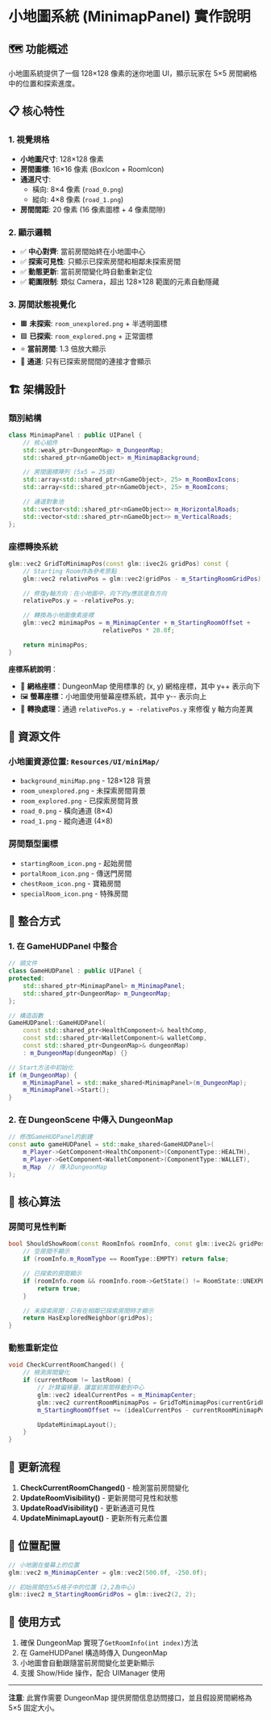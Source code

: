 # 小地圖系統 (MinimapPanel) 實作說明

## 🗺️ 功能概述

小地圖系統提供了一個 128×128 像素的迷你地圖 UI，顯示玩家在 5×5 房間網格中的位置和探索進度。

## 📋 核心特性

### 1. **視覺規格**

- **小地圖尺寸**: 128×128 像素
- **房間圖標**: 16×16 像素 (BoxIcon + RoomIcon)
- **通道尺寸**:
  - 橫向: 8×4 像素 (`road_0.png`)
  - 縱向: 4×8 像素 (`road_1.png`)
- **房間間距**: 20 像素 (16 像素圖標 + 4 像素間隙)

### 2. **顯示邏輯**

- ✅ **中心對齊**: 當前房間始終在小地圖中心
- ✅ **探索可見性**: 只顯示已探索房間和相鄰未探索房間
- ✅ **動態更新**: 當前房間變化時自動重新定位
- ✅ **範圍限制**: 類似 Camera，超出 128×128 範圍的元素自動隱藏

### 3. **房間狀態視覺化**

- 🟫 **未探索**: `room_unexplored.png` + 半透明圖標
- 🟩 **已探索**: `room_explored.png` + 正常圖標
- ⭐ **當前房間**: 1.3 倍放大顯示
- 🚪 **通道**: 只有已探索房間間的連接才會顯示

## 🏗️ 架構設計

### 類別結構

```cpp
class MinimapPanel : public UIPanel {
    // 核心組件
    std::weak_ptr<DungeonMap> m_DungeonMap;
    std::shared_ptr<nGameObject> m_MinimapBackground;

    // 房間圖標陣列 (5x5 = 25個)
    std::array<std::shared_ptr<nGameObject>, 25> m_RoomBoxIcons;
    std::array<std::shared_ptr<nGameObject>, 25> m_RoomIcons;

    // 通道對象池
    std::vector<std::shared_ptr<nGameObject>> m_HorizontalRoads;
    std::vector<std::shared_ptr<nGameObject>> m_VerticalRoads;
};
```

### 座標轉換系統

```cpp
glm::vec2 GridToMinimapPos(const glm::ivec2& gridPos) const {
    // Starting Room作為參考原點
    glm::vec2 relativePos = glm::vec2(gridPos - m_StartingRoomGridPos);

    // 修復y軸方向：在小地圖中，向下的y應該是負方向
    relativePos.y = -relativePos.y;

    // 轉換為小地圖像素座標
    glm::vec2 minimapPos = m_MinimapCenter + m_StartingRoomOffset +
                          relativePos * 20.0f;

    return minimapPos;
}
```

**座標系統說明**：

- 🎯 **網格座標**：DungeonMap 使用標準的 (x, y) 網格座標，其中 y++ 表示向下
- 🖼️ **螢幕座標**：小地圖使用螢幕座標系統，其中 y-- 表示向上
- 🔄 **轉換處理**：通過 `relativePos.y = -relativePos.y` 來修復 y 軸方向差異

## 📂 資源文件

### 小地圖資源位置: `Resources/UI/miniMap/`

- `background_miniMap.png` - 128×128 背景
- `room_unexplored.png` - 未探索房間背景
- `room_explored.png` - 已探索房間背景
- `road_0.png` - 橫向通道 (8×4)
- `road_1.png` - 縱向通道 (4×8)

### 房間類型圖標

- `startingRoom_icon.png` - 起始房間
- `portalRoom_icon.png` - 傳送門房間
- `chestRoom_icon.png` - 寶箱房間
- `specialRoom_icon.png` - 特殊房間

## 🔧 整合方式

### 1. 在 GameHUDPanel 中整合

```cpp
// 頭文件
class GameHUDPanel : public UIPanel {
protected:
    std::shared_ptr<MinimapPanel> m_MinimapPanel;
    std::shared_ptr<DungeonMap> m_DungeonMap;
};

// 構造函數
GameHUDPanel::GameHUDPanel(
    const std::shared_ptr<HealthComponent>& healthComp,
    const std::shared_ptr<WalletComponent>& walletComp,
    const std::shared_ptr<DungeonMap>& dungeonMap)
    : m_DungeonMap(dungeonMap) {}

// Start方法中初始化
if (m_DungeonMap) {
    m_MinimapPanel = std::make_shared<MinimapPanel>(m_DungeonMap);
    m_MinimapPanel->Start();
}
```

### 2. 在 DungeonScene 中傳入 DungeonMap

```cpp
// 修改GameHUDPanel的創建
const auto gameHUDPanel = std::make_shared<GameHUDPanel>(
    m_Player->GetComponent<HealthComponent>(ComponentType::HEALTH),
    m_Player->GetComponent<WalletComponent>(ComponentType::WALLET),
    m_Map  // 傳入DungeonMap
);
```

## 🎯 核心算法

### 房間可見性判斷

```cpp
bool ShouldShowRoom(const RoomInfo& roomInfo, const glm::ivec2& gridPos) {
    // 空房間不顯示
    if (roomInfo.m_RoomType == RoomType::EMPTY) return false;

    // 已探索的房間顯示
    if (roomInfo.room && roomInfo.room->GetState() != RoomState::UNEXPLORED) {
        return true;
    }

    // 未探索房間：只有在相鄰已探索房間時才顯示
    return HasExploredNeighbor(gridPos);
}
```

### 動態重新定位

```cpp
void CheckCurrentRoomChanged() {
    // 檢測房間變化
    if (currentRoom != lastRoom) {
        // 計算偏移量，讓當前房間移動到中心
        glm::vec2 idealCurrentPos = m_MinimapCenter;
        glm::vec2 currentRoomMinimapPos = GridToMinimapPos(currentGridPos);
        m_StartingRoomOffset += (idealCurrentPos - currentRoomMinimapPos);

        UpdateMinimapLayout();
    }
}
```

## 🔄 更新流程

1. **CheckCurrentRoomChanged()** - 檢測當前房間變化
2. **UpdateRoomVisibility()** - 更新房間可見性和狀態
3. **UpdateRoadVisibility()** - 更新通道可見性
4. **UpdateMinimapLayout()** - 更新所有元素位置

## 📍 位置配置

```cpp
// 小地圖在螢幕上的位置
glm::vec2 m_MinimapCenter = glm::vec2(500.0f, -250.0f);

// 初始房間在5x5格子中的位置 (2,2為中心)
glm::ivec2 m_StartingRoomGridPos = glm::ivec2(2, 2);
```

## 🚀 使用方式

1. 確保 DungeonMap 實現了`GetRoomInfo(int index)`方法
2. 在 GameHUDPanel 構造時傳入 DungeonMap
3. 小地圖會自動跟隨當前房間變化並更新顯示
4. 支援 Show/Hide 操作，配合 UIManager 使用

---

**注意**: 此實作需要 DungeonMap 提供房間信息訪問接口，並且假設房間網格為 5×5 固定大小。
